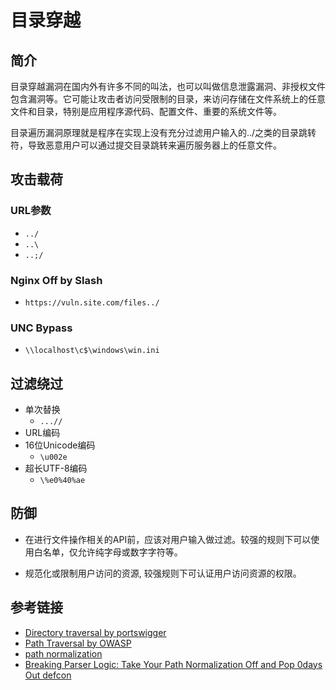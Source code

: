 
# 目录穿越


## 简介

目录穿越漏洞在国内外有许多不同的叫法，也可以叫做信息泄露漏洞、非授权文件包含漏洞等。它可能让攻击者访问受限制的目录，来访问存储在文件系统上的任意文件和目录，特别是应用程序源代码、配置文件、重要的系统文件等。

目录遍历漏洞原理就是程序在实现上没有充分过滤用户输入的../之类的目录跳转符，导致恶意用户可以通过提交目录跳转来遍历服务器上的任意文件。

## 攻击载荷


### URL参数

- ``../``
- ``..\``
- ``..;/``

### Nginx Off by Slash

- ``https://vuln.site.com/files../``

### UNC Bypass

- ``\\localhost\c$\windows\win.ini``

## 过滤绕过

- 单次替换
    - ``...//``
- URL编码
- 16位Unicode编码
    - ``\u002e``
- 超长UTF-8编码
    - ``\%e0%40%ae``

## 防御

- 在进行文件操作相关的API前，应该对用户输入做过滤。较强的规则下可以使用白名单，仅允许纯字母或数字字符等。

- 规范化或限制用户访问的资源, 较强规则下可认证用户访问资源的权限。

## 参考链接

- [Directory traversal by portswigger](https://portswigger.net/web-security/file-path-traversal)
- [Path Traversal by OWASP](https://www.owasp.org/index.php/Path_Traversal)
- [path normalization](https://blogs.msdn.microsoft.com/jeremykuhne/2016/04/21/path-normalization/)
- [Breaking Parser Logic: Take Your Path Normalization Off and Pop 0days Out defcon](https://i.blackhat.com/us-18/Wed-August-8/us-18-Orange-Tsai-Breaking-Parser-Logic-Take-Your-Path-Normalization-Off-And-Pop-0days-Out-2.pdf)
